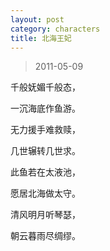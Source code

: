 ```yaml
---
layout: post
category: characters
title: 北海王妃
---
```


> 2011-05-09

千般妩媚千般态，

一沉海底作鱼游。

无力援手难救赎，

几世辗转几世求。

此鱼若在太液池，

愿居北海做太守。

清风明月听琴瑟，

朝云暮雨尽绸缪。
